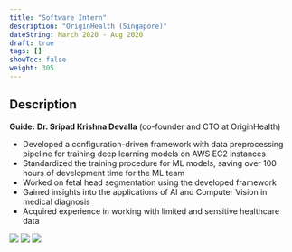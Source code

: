 ```yaml
---
title: "Software Intern"
description: "OriginHealth (Singapore)"
dateString: March 2020 - Aug 2020
draft: true
tags: []
showToc: false
weight: 305
--- 
```

## Description

**Guide:** **Dr. Sripad Krishna Devalla** (co-founder and CTO at OriginHealth)

- Developed a configuration-driven framework with data preprocessing pipeline for training deep learning models on AWS EC2 instances
- Standardized the training procedure for ML models, saving over 100 hours of development time for the ML team
- Worked on fetal head segmentation using the developed framework
- Gained insights into the applications of AI and Computer Vision in medical diagnosis
- Acquired experience in working with limited and sensitive healthcare data

![](/experience/origin-health/img1.jpeg#center)
![](/experience/origin-health/img2.jpeg)
![](/experience/origin-health/img3.jpeg)
